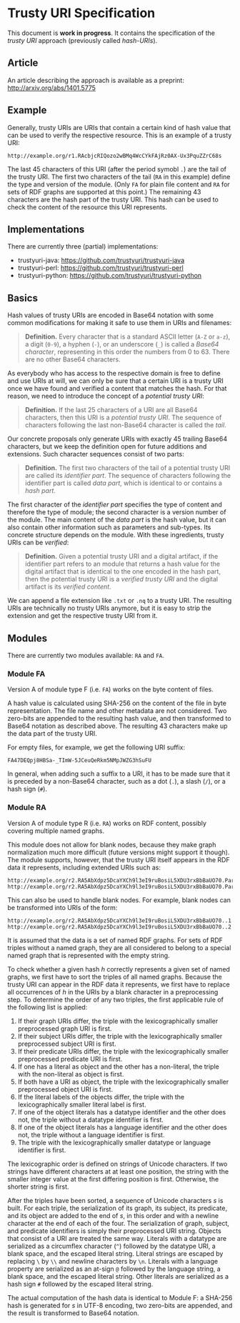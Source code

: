 Trusty URI Specification
========================

This document is **work in progress**. It contains the specification of the
_trusty URI_ approach (previously called _hash-URIs_).


Article
-------

An article describing the approach is available as a preprint:
http://arxiv.org/abs/1401.5775


Example
-------

Generally, trusty URIs are URIs that contain a certain kind of hash value that
can be used to verify the respective resource. This is an example of a
trusty URI:

    http://example.org/r1.RAcbjcRIQozo2wBMq4WcCYkFAjRz0AX-Ux3PquZZrC68s

The last 45 characters of this URI (after the period symobl `.`) are the
tail of the trusty URI. The first two characters of the tail (`RA` in this
example) define the type and version of the module. (Only `FA` for plain
file content and `RA` for sets of RDF graphs are supported at this point.)
The remaining 43 characters are the hash part of the trusty URI. This hash
can be used to check the content of the resource this URI represents.


Implementations
---------------

There are currently three (partial) implementations:

- trustyuri-java: https://github.com/trustyuri/trustyuri-java
- trustyuri-perl: https://github.com/trustyuri/trustyuri-perl
- trustyuri-python: https://github.com/trustyuri/trustyuri-python


Basics
------

Hash values of trusty URIs are encoded in Base64 notation with some common
modifications for making it safe to use them in URIs and filenames:

> **Definition.**
> Every character that is a standard ASCII letter (`A-Z` or `a-z`), a digit
> (`0-9`), a hyphen (`-`), or an underscore (`_`) is called a _Base64
> character_, representing in this order the numbers from 0 to 63. There are no
> other Base64 characters.

As everybody who has access to the respective domain is free to define and use
URIs at will, we can only be sure that a certain URI is a trusty URI once we
have found and verified a content that matches the hash. For that reason, we
need to introduce the concept of a _potential trusty URI_:

> **Definition.**
> If the last 25 characters of a URI are all Base64 characters, then this URI
> is a _potential trusty URI_. The sequence of characters following the last
> non-Base64 character is called the _tail_.

Our concrete proposals only generate URIs with exactly 45 trailing Base64
characters, but we keep the definition open for future additions and
extensions. Such character sequences consist of two parts:

> **Definition.**
> The first two characters of the tail of a potential trusty URI are called its
> _identifier part_. The sequence of characters following the identifier part
> is called _data part_, which is identical to or contains a _hash part_.

The first character of the _identifier part_ specifies the type of content
and therefore the type of module; the second character is a version number
of the module. The main content of the _data part_ is the hash value, but
it can also contain other information such as parameters and sub-types. Its
concrete structure depends on the module. With these ingredients,
trusty URIs can be _verified_:

> **Definition.**
> Given a potential trusty URI and a digital artifact, if the identifier part
> refers to an module that returns a hash value for the digital artifact
> that is identical to the one encoded in the hash part, then the potential
> trusty URI is a _verified trusty URI_ and the digital artifact is its
> _verified content_.

We can append a file extension like `.txt` or `.nq` to a trusty URI. The
resulting URIs are technically no trusty URIs anymore, but it is easy to strip
the extension and get the respective trusty URI from it.


Modules
-------

There are currently two modules available: `RA` and `FA`.


### Module FA

Version A of module type F (i.e. `FA`) works on the byte content of files.

A hash value is calculated using SHA-256 on the content of the file in byte representation. The file name and other metadata are not considered. Two zero-bits are appended to the resulting hash value, and then transformed to Base64 notation as described above. The resulting 43 characters make up the data part of the trusty URI.

For empty files, for example, we get the following URI suffix:

    FA47DEQpj8HBSa-_TImW-5JCeuQeRkm5NMpJWZG3hSuFU

In general, when adding such a suffix to a URI, it has to be made sure that it is preceded by a non-Base64 character, such as a dot (`.`), a slash (`/`), or a hash sign (`#`).


### Module RA

Version A of module type R (i.e. `RA`) works on RDF content, possibly covering multiple named graphs.

This module does not allow for blank nodes, because they make graph normalization much more difficult (future versions might support it though). The module supports, however, that the trusty URI itself appears in the RDF data it represents, including extended URIs such as:

    http://example.org/r2.RA5AbXdpz5DcaYXCh9l3eI9ruBosiL5XDU3rxBbBaUO70.Part1
    http://example.org/r2.RA5AbXdpz5DcaYXCh9l3eI9ruBosiL5XDU3rxBbBaUO70.Part2

This can also be used to handle blank nodes. For example, blank nodes can be transformed into URIs of the form:

    http://example.org/r2.RA5AbXdpz5DcaYXCh9l3eI9ruBosiL5XDU3rxBbBaUO70..1
    http://example.org/r2.RA5AbXdpz5DcaYXCh9l3eI9ruBosiL5XDU3rxBbBaUO70..2

It is assumed that the data is a set of named RDF graphs. For sets of RDF triples without a named graph, they are all considered to belong to a special named graph that is represented with the empty string.

To check whether a given hash _h_ correctly represents a given set of named graphs, we first have to sort the triples of all named graphs. Because the trusty URI can appear in the RDF data it represents, we first have to replace all occurrences of _h_ in the URIs by a blank character in a preprocessing step. To determine the order of any two triples, the first applicable rule of the following list is applied:

1. If their graph URIs differ, the triple with the lexicographically smaller preprocessed graph URI is first.
2. If their subject URIs differ, the triple with the lexicographically smaller preprocessed subject URI is first.
3. If their predicate URIs differ, the triple with the lexicographically smaller preprocessed predicate URI is first.
4. If one has a literal as object and the other has a non-literal, the triple with the non-literal as object is first.
5. If both have a URI as object, the triple with the lexicographically smaller preprocessed object URI is first.
6. If the literal labels of the objects differ, the triple with the lexicographically smaller literal label is first.
7. If one of the object literals has a datatype identifier and the other does not, the triple without a datatype identifier is first.
8. If one of the object literals has a language identifier and the other does not, the triple without a language identifier is first.
9. The triple with the lexicographically smaller datatype or language identifier is first.

The lexicographic order is defined on strings of Unicode characters. If two strings have different characters at at least one position, the string with the smaller integer value at the first differing position is first. Otherwise, the shorter string is first.

After the triples have been sorted, a sequence of Unicode characters _s_ is built. For each triple, the serialization of its graph, its subject, its predicate, and its object are added to the end of _s_, in this order and with a newline character at the end of each of the four. The serialization of graph, subject, and predicate identifiers is simply their preprocessed URI string. Objects that consist of a URI are treated the same way. Literals with a datatype are serialized as a circumflex character (`^`) followed by the datatype URI, a blank space, and the escaped literal string. Literal strings are escaped by replacing `\` by `\\` and newline characters by `\n`. Literals with a language property are serialized as an at-sign `@` followed by the language string, a blank space, and the escaped literal string. Other literals are serialized as a hash sign `#` followed by the escaped literal string.

The actual computation of the hash data is identical to Module F: a SHA-256 hash is generated for _s_ in UTF-8 encoding, two zero-bits are appended, and the result is transformed to Base64 notation.

